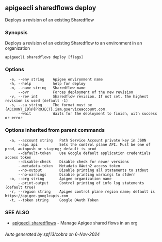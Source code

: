 ## apigeecli sharedflows deploy

Deploys a revision of an existing Sharedflow

### Synopsis

Deploys a revision of an existing Sharedflow to an environment in an organization

```
apigeecli sharedflows deploy [flags]
```

### Options

```
  -e, --env string    Apigee environment name
  -h, --help          help for deploy
  -n, --name string   Sharedflow name
      --ovr           Forces deployment of the new revision
  -v, --rev int       Sharedflow revision. If not set, the highest revision is used (default -1)
  -s, --sa string     The format must be {ACCOUNT_ID}@{PROJECT}.iam.gserviceaccount.com.
      --wait          Waits for the deployment to finish, with success or error
```

### Options inherited from parent commands

```
  -a, --account string   Path Service Account private key in JSON
      --api api          Sets the control plane API. Must be one of prod, autopush or staging; default is prod
      --default-token    Use Google default application credentials access token
      --disable-check    Disable check for newer versions
      --metadata-token   Metadata OAuth2 access token
      --no-output        Disable printing all statements to stdout
      --no-warnings      Disable printing warnings to stderr
  -o, --org string       Apigee organization name
      --print-output     Control printing of info log statements (default true)
  -r, --region string    Apigee control plane region name; default is https://apigee.googleapis.com
  -t, --token string     Google OAuth Token
```

### SEE ALSO

* [apigeecli sharedflows](apigeecli_sharedflows.md)	 - Manage Apigee shared flows in an org

###### Auto generated by spf13/cobra on 6-Nov-2024

